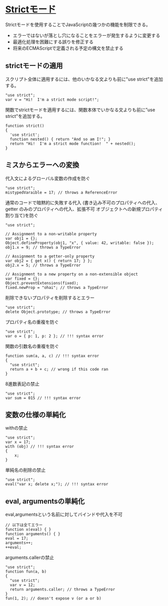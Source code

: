 # [Strictモード](https://developer.mozilla.org/ja/docs/Web/JavaScript/Strict_mode)


Strictモードを使用することでJavaScriptの幾つかの機能を制限できる。

- エラーではないが落とし穴になることをエラーが発生するように変更する
- 最適化処理を困難にする誤りを修正する
- 将来のECMAScriptで定義される予定の構文を禁止する

## strictモードの適用

スクリプト全体に適用するには、他のいかなる文よりも前に"use strict"を追加する。

```
"use strict";
var v = "Hi!  I'm a strict mode script!";
```

関数でstrictモードを適用するには、関数本体でいかなる文よりも前に”use strict"を追加する。

```
function strict()
{
  'use strict';
  function nested() { return "And so am I!"; }
  return "Hi!  I'm a strict mode function!  " + nested();
}
```

## ミスからエラーへの変換

代入文によるグローバル変数の作成を防ぐ

```
"use strict";
mistypedVaraible = 17; // throws a ReferenceError
```

通常のコードで暗黙的に失敗する代入 (書き込み不可のプロパティへの代入、getter のみのプロパティへの代入、拡張不可 オブジェクトへの新規プロパティ割り当て)を防ぐ

```
"use strict";

// Assignment to a non-writable property
var obj1 = {};
Object.defineProperty(obj1, "x", { value: 42, writable: false });
obj1.x = 9; // throws a TypeError

// Assignment to a getter-only property
var obj2 = { get x() { return 17; } };
obj2.x = 5; // throws a TypeError

// Assignment to a new property on a non-extensible object
var fixed = {};
Object.preventExtensions(fixed);
fixed.newProp = "ohai"; // throws a TypeError
```

削除できないプロパティを削除するとエラー

```
"use strict";
delete Object.prototype; // throws a TypeError
```

プロパティ名の重複を防ぐ

```
"use strict";
var o = { p: 1, p: 2 }; // !!! syntax error
```

関数の引数名の重複を防ぐ

```
function sum(a, a, c) // !!! syntax error
{
  "use strict";
  return a + b + c; // wrong if this code ran
}
```

8進数表記の禁止

```
"use strict";
var sum = 015 // !!! syntax error
```

## 変数の仕様の単純化

withの禁止

```
"use strict";
var x = 17;
with (obj) // !!! syntax error
{
    x;
}
```

単純名の削除の禁止

```
"use strict";
eval("var x; delete x;"); // !!! syntax error
```

## eval, argumentsの単純化

eval,argumentsという名前に対してバインドや代入を不可

```
// 以下は全てエラー
function x(eval) { }
function arguments() { }
eval = 17;
arguments++;
++eval;
```

arguments.callerの禁止

```
"use strict";
function fun(a, b)
{
  "use strict";
  var v = 12;
  return arguments.caller; // throws a TypeError
}
fun(1, 2); // doesn't expose v (or a or b)
```
